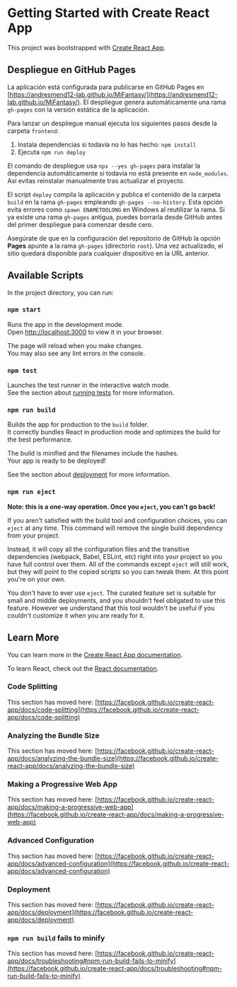# Getting Started with Create React App

This project was bootstrapped with [Create React App](https://github.com/facebook/create-react-app).

## Despliegue en GitHub Pages

La aplicación está configurada para publicarse en GitHub Pages en
[https://andresmend12-lab.github.io/MiFantasy/](https://andresmend12-lab.github.io/MiFantasy/).
El despliegue genera automáticamente una rama `gh-pages` con la versión
estática de la aplicación.

Para lanzar un despliegue manual ejecuta los siguientes pasos desde la carpeta
`frontend`:

1. Instala dependencias si todavía no lo has hecho: `npm install`
2. Ejecuta `npm run deploy`

El comando de despliegue usa `npx --yes gh-pages` para instalar la
dependencia automáticamente si todavía no está presente en
`node_modules`. Así evitas reinstalar manualmente tras actualizar el
proyecto.

El script `deploy` compila la aplicación y publica el contenido de la carpeta
`build` en la rama `gh-pages` empleando `gh-pages --no-history`. Esta opción
evita errores como `spawn ENAMETOOLONG` en Windows al reutilizar la rama. Si ya
existe una rama `gh-pages` antigua, puedes borrarla desde GitHub antes del
primer despliegue para comenzar desde cero.

Asegúrate de que en la configuración del
repositorio de GitHub la opción **Pages** apunte a la rama `gh-pages` (directorio
`root`). Una vez actualizado, el sitio quedará disponible para cualquier
dispositivo en la URL anterior.

## Available Scripts

In the project directory, you can run:

### `npm start`

Runs the app in the development mode.\
Open [http://localhost:3000](http://localhost:3000) to view it in your browser.

The page will reload when you make changes.\
You may also see any lint errors in the console.

### `npm test`

Launches the test runner in the interactive watch mode.\
See the section about [running tests](https://facebook.github.io/create-react-app/docs/running-tests) for more information.

### `npm run build`

Builds the app for production to the `build` folder.\
It correctly bundles React in production mode and optimizes the build for the best performance.

The build is minified and the filenames include the hashes.\
Your app is ready to be deployed!

See the section about [deployment](https://facebook.github.io/create-react-app/docs/deployment) for more information.

### `npm run eject`

**Note: this is a one-way operation. Once you `eject`, you can't go back!**

If you aren't satisfied with the build tool and configuration choices, you can `eject` at any time. This command will remove the single build dependency from your project.

Instead, it will copy all the configuration files and the transitive dependencies (webpack, Babel, ESLint, etc) right into your project so you have full control over them. All of the commands except `eject` will still work, but they will point to the copied scripts so you can tweak them. At this point you're on your own.

You don't have to ever use `eject`. The curated feature set is suitable for small and middle deployments, and you shouldn't feel obligated to use this feature. However we understand that this tool wouldn't be useful if you couldn't customize it when you are ready for it.

## Learn More

You can learn more in the [Create React App documentation](https://facebook.github.io/create-react-app/docs/getting-started).

To learn React, check out the [React documentation](https://reactjs.org/).

### Code Splitting

This section has moved here: [https://facebook.github.io/create-react-app/docs/code-splitting](https://facebook.github.io/create-react-app/docs/code-splitting)

### Analyzing the Bundle Size

This section has moved here: [https://facebook.github.io/create-react-app/docs/analyzing-the-bundle-size](https://facebook.github.io/create-react-app/docs/analyzing-the-bundle-size)

### Making a Progressive Web App

This section has moved here: [https://facebook.github.io/create-react-app/docs/making-a-progressive-web-app](https://facebook.github.io/create-react-app/docs/making-a-progressive-web-app)

### Advanced Configuration

This section has moved here: [https://facebook.github.io/create-react-app/docs/advanced-configuration](https://facebook.github.io/create-react-app/docs/advanced-configuration)

### Deployment

This section has moved here: [https://facebook.github.io/create-react-app/docs/deployment](https://facebook.github.io/create-react-app/docs/deployment)

### `npm run build` fails to minify

This section has moved here: [https://facebook.github.io/create-react-app/docs/troubleshooting#npm-run-build-fails-to-minify](https://facebook.github.io/create-react-app/docs/troubleshooting#npm-run-build-fails-to-minify)
